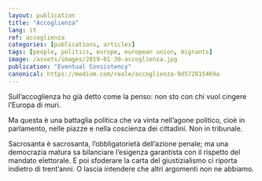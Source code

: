 ```yaml
---
layout: publication
title: "Accoglienza"
lang: it
ref: accoglienza
categories: [publications, articles]
tags: [people, politics, europe, european union, migrants]
image: /assets/images/2019-01-30-accoglienza.jpg
publication: "Eventual Consistency"
canonical: https://medium.com/reale/accoglienza-9d572015469a
---
```


Sull’accoglienza ho già detto come la penso: non sto con chi vuol cingere l’Europa di muri.

Ma questa è una battaglia politica che va vinta nell’agone politico, cioè in parlamento, nelle piazze e nella coscienza dei cittadini. Non in tribunale.

Sacrosanta è sacrosanta, l’obbligatorietà dell’azione penale; ma una democrazia matura sa bilanciare l’esigenza garantista con il rispetto del mandato elettorale. E poi sfoderare la carta del giustizialismo ci riporta indietro di trent’anni. O lascia intendere che altri argomenti non ne abbiamo.
